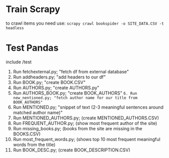 # Train Scrapy
to crawl items you need use: `scrapy crawl bookspider -o SITE_DATA.CSV -t headless`

# Test Pandas
 include /test
1. Run fetchexternal.py; "fetch df from external database"
2. Run addheaders.py;  "add headers to our df"
3. Run BOOK.py; "create BOOK.CSV"
4. Run AUTHORS.py; "create AUTHORS.py"
5. Run AUTHORS_BOOK.py; "create BOOK_AUTHORS"
`6. Run new_nentioned.py; "fetch author name for our title from BOOK_AUTHORS"`
7. Run MENTIONED.py; "snippet of text (2-3 meaningful sentences around matched author name)"
8. Run MENTIONED_AUTHORS.py; (create MENTIONED_AUTHORS.CSV)
9. Run FREQUENT_AUTHOR.py; (show most frequent author of the site)
10. Run missing_books.py; (books from the site are missing in the BOOKS.CSV)
11. Run most_frequent_words.py; (shows top 10 most frequent meaningful words from the title)
12. Run BOOK_DESC.py; (create BOOK_DESCRIPTION.CSV)